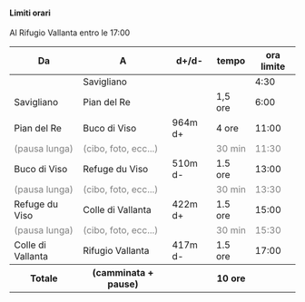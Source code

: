 #### Limiti orari

Al Rifugio Vallanta entro le 17:00

<small>

<table>
    <thead>
        <tr>
            <th>
                Da
            </th>
            <th>
                A
            </th>
            <th>
                d+/d-
            </th>
            <th>
                tempo
            </th>
            <th>
                ora limite
            </th>
        </tr>
    </thead>
    <tbody>
        <tr>
            <td>
            </td>
            <td>
                Savigliano
            </td>
            <td>
            </td>
            <td>
            </td>
            <td>
                4:30
            </td>
        </tr>
        <tr>
            <td>
                Savigliano
            </td>
            <td>
                Pian del Re
            </td>
            <td>
            </td>
            <td>
                1,5 ore
            </td>
            <td>
                6:00
            </td>
        </tr>
        <tr>
            <td>
                Pian del Re
            </td>
            <td>
                Buco di Viso
            </td>
            <td>
                964m d+
            </td>
            <td>
                4 ore
            </td>
            <td>
                11:00
            </td>
        </tr>
        <tr style="color:grey;">
            <td>
                (pausa lunga)
            </td>
            <td>
                (cibo, foto, ecc...)
            </td>
            <td>
            </td>
            <td>
                30 min
            </td>
            <td>
                11:30
            </td>
        </tr>
        <tr>
            <td>
                Buco di Viso
            </td>
            <td>
                Refuge du Viso
            </td>
            <td>
                510m d-
            </td>
            <td>
                1.5 ore
            </td>
            <td>
                13:00
            </td>
        </tr>
        <tr style="color:grey;">
            <td>
                (pausa lunga)
            </td>
            <td>
                (cibo, foto, ecc...)
            </td>
            <td>
            </td>
            <td>
                30 min
            </td>
            <td>
                13:30
            </td>
        </tr>
        <tr>
            <td>
                Refuge du Viso
            </td>
            <td>
                Colle di Vallanta
            </td>
            <td>
                422m d+
            </td>
            <td>
                1.5 ore
            </td>
            <td>
                15:00
            </td>
        </tr>
        <tr style="color:grey;">
            <td>
                (pausa lunga)
            </td>
            <td>
                (cibo, foto, ecc...)
            </td>
            <td>
            </td>
            <td>
                30 min
            </td>
            <td>
                15:30
            </td>
        </tr>
        <tr>
            <td>
                Colle di Vallanta
            </td>
            <td>
                Rifugio Vallanta
            </td>
            <td>
                417m d-
            </td>
            <td>
                1.5 ore
            </td>
            <td>
                17:00
            </td>
        </tr>
        <tr>
            <th>
                Totale
            </th>
            <th>
                (camminata + pause)
            </th>
            <th>
            </th>
            <th>
                10 ore
            </th>
            <th>
            </th>
        </tr>
    </tbody>
</table>

</small>


<aside class="notes">
</aside>
